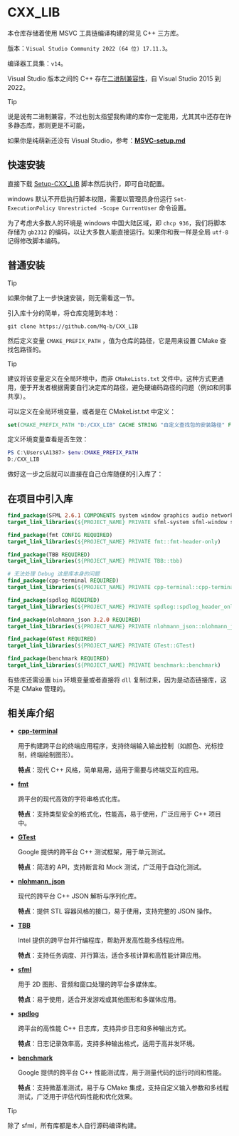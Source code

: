 # CXX_LIB

本仓库存储着使用 MSVC 工具链编译构建的常见 C++ 三方库。

版本：`Visual Studio Community 2022 (64 位) 17.11.3`。

编译器工具集：`v14`。

Visual Studio 版本之间的 C++ 存在[二进制兼容性](https://learn.microsoft.com/zh-cn/cpp/porting/binary-compat-2015-2017?view=msvc-170)，自 Visual Studio 2015 到 2022。

>[!TIP]
> 说是说有二进制兼容，不过也别太指望我构建的库你一定能用，尤其其中还存在许多静态库，那则更是不可能，
>
>如果你是纯萌新还没有 Visual Studio，参考：[**MSVC-setup.md**](./MSVC-setup.md)

## 快速安装

直接下载 [Setup-CXX_LIB](./Setup-CXX_LIB.ps1) 脚本然后执行，即可自动配置。

windows 默认不开启执行脚本权限，需要以管理员身份运行 `Set-ExecutionPolicy Unrestricted -Scope CurrentUser` 命令设置。

为了考虑大多数人的环境是 windows 中国大陆区域，即 `chcp 936`，我们将脚本存储为 `gb2312` 的编码，以让大多数人能直接运行。如果你和我一样是全局 `utf-8` 记得修改脚本编码。


## 普通安装

>[!TIP]
>如果你做了上一步快速安装，则无需看这一节。

引入库十分的简单，将仓库克隆到本地：

```shell
git clone https://github.com/Mq-b/CXX_LIB
```

然后定义变量 `CMAKE_PREFIX_PATH` ，值为仓库的路径，它是用来设置 CMake 查找包路径的。

> [!TIP]
> 建议将该变量定义在全局环境中，而非 `CMakeLists.txt` 文件中。这种方式更通用，便于开发者根据需要自行决定库的路径，避免硬编码路径的问题（例如和同事共享）。

可以定义在全局环境变量，或者是在 CMakeList.txt 中定义：

```cmake
set(CMAKE_PREFIX_PATH "D:/CXX_LIB" CACHE STRING "自定义查找包的安装路径" FORCE)
```

定义环境变量查看是否生效：

```PowerShell
PS C:\Users\A1387> $env:CMAKE_PREFIX_PATH
D:/CXX_LIB
```

做好这一步之后就可以直接在自己仓库随便的引入库了：

## 在项目中引入库

```cmake
find_package(SFML 2.6.1 COMPONENTS system window graphics audio network REQUIRED)
target_link_libraries(${PROJECT_NAME} PRIVATE sfml-system sfml-window sfml-graphics sfml-audio sfml-network)

find_package(fmt CONFIG REQUIRED)
target_link_libraries(${PROJECT_NAME} PRIVATE fmt::fmt-header-only)

find_package(TBB REQUIRED)
target_link_libraries(${PROJECT_NAME} PRIVATE TBB::tbb)

# 无法处理 Debug 这是库本身的问题
find_package(cpp-terminal REQUIRED)
target_link_libraries(${PROJECT_NAME} PRIVATE cpp-terminal::cpp-terminal)

find_package(spdlog REQUIRED)
target_link_libraries(${PROJECT_NAME} PRIVATE spdlog::spdlog_header_only)

find_package(nlohmann_json 3.2.0 REQUIRED)
target_link_libraries(${PROJECT_NAME} PRIVATE nlohmann_json::nlohmann_json)

find_package(GTest REQUIRED)
target_link_libraries(${PROJECT_NAME} PRIVATE GTest::GTest)

find_package(benchmark REQUIRED)
target_link_libraries(${PROJECT_NAME} PRIVATE benchmark::benchmark)
```

有些库还需设置 `bin` 环境变量或者直接将 `dll` 复制过来，因为是动态链接库，这不是 CMake 管理的。

## 相关库介绍

- [**cpp-terminal**](https://github.com/jupyter-xeus/cpp-terminal)

  用于构建跨平台的终端应用程序，支持终端输入输出控制（如颜色、光标控制，终端绘制图形）。

  **特点**：现代 C++ 风格，简单易用，适用于需要与终端交互的应用。
  
- [**fmt**](https://github.com/fmtlib/fmt)

  跨平台的现代高效的字符串格式化库。
  
  **特点**：支持类型安全的格式化，性能高，易于使用，广泛应用于 C++ 项目中。

- [**GTest**](https://github.com/google/googletest)

  Google 提供的跨平台 C++ 测试框架，用于单元测试。

  **特点**：简洁的 API，支持断言和 Mock 测试，广泛用于自动化测试。

- [**nlohmann_json**](https://github.com/nlohmann/json)

  现代的跨平台 C++ JSON 解析与序列化库。

  **特点**：提供 STL 容器风格的接口，易于使用，支持完整的 JSON 操作。

- [**TBB**](https://github.com/oneapi-src/oneTBB)

  Intel 提供的跨平台并行编程库，帮助开发高性能多线程应用。

  **特点**：支持任务调度、并行算法，适合多核计算和高性能计算应用。

- [**sfml**](https://github.com/SFML/SFML)

  用于 2D 图形、音频和窗口处理的跨平台多媒体库。

  **特点**：易于使用，适合开发游戏或其他图形和多媒体应用。

- [**spdlog**](https://github.com/gabime/spdlog)
  
  跨平台的高性能 C++ 日志库，支持异步日志和多种输出方式。

  **特点**：日志记录效率高，支持多种输出格式，适用于高并发环境。

- [**benchmark**](https://github.com/google/benchmark)

  Google 提供的跨平台 C++ 性能测试库，用于测量代码的运行时间和性能。

  **特点**：支持微基准测试，易于与 CMake 集成，支持自定义输入参数和多线程测试，广泛用于评估代码性能和优化效果。

> [!TIP]
> 除了 sfml，所有库都是本人自行源码编译构建。
